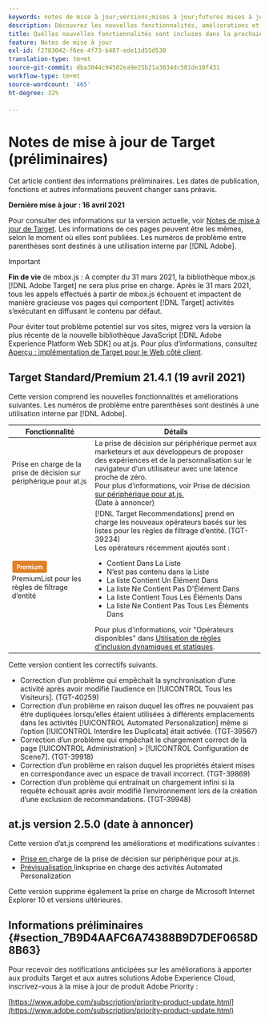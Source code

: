 ```yaml
---
keywords: notes de mise à jour;versions;mises à jour;futures mises à jour;améliorations;nouvelles fonctionnalités;correctifs;préliminaire
description: Découvrez les nouvelles fonctionnalités, améliorations et correctifs de la prochaine version d’Adobe Target, notamment les SDK, les API et les bibliothèques JavaScript.
title: Quelles nouvelles fonctionnalités sont incluses dans la prochaine version ?
feature: Notes de mise à jour
exl-id: f2783042-f6ee-4f73-b487-ede11d55d530
translation-type: tm+mt
source-git-commit: dba3044c94502ea9e25b21a3034dc581de10f431
workflow-type: tm+mt
source-wordcount: '465'
ht-degree: 32%

---
```


# Notes de mise à jour de Target (préliminaires)

Cet article contient des informations préliminaires. Les dates de publication, fonctions et autres informations peuvent changer sans préavis.

**Dernière mise à jour : 16 avril 2021**

Pour consulter des informations sur la version actuelle, voir [Notes de mise à jour de Target](release-notes.md). Les informations de ces pages peuvent être les mêmes, selon le moment où elles sont publiées. Les numéros de problème entre parenthèses sont destinés à une utilisation interne par [!DNL Adobe].

>[!IMPORTANT]
>
>**Fin de vie** de mbox.js : A compter du 31 mars 2021, la bibliothèque mbox.js  [!DNL Adobe Target] ne sera plus prise en charge. Après le 31 mars 2021, tous les appels effectués à partir de mbox.js échouent et impactent de manière gracieuse vos pages qui comportent [!DNL Target] activités s’exécutant en diffusant le contenu par défaut.
>
>Pour éviter tout problème potentiel sur vos sites, migrez vers la version la plus récente de la nouvelle bibliothèque JavaScript [!DNL Adobe Experience Platform Web SDK] ou at.js. Pour plus d’informations, consultez [Aperçu : implémentation de Target pour le Web côté client](/help/c-implementing-target/c-implementing-target-for-client-side-web/implement-target-for-client-side-web.md).

## Target Standard/Premium 21.4.1 (19 avril 2021)

Cette version comprend les nouvelles fonctionnalités et améliorations suivantes. Les numéros de problème entre parenthèses sont destinés à une utilisation interne par [!DNL Adobe].

| Fonctionnalité | Détails |
| --- | --- |
| Prise en charge de la prise de décision sur périphérique pour at.js | La prise de décision sur périphérique permet aux marketeurs et aux développeurs de proposer des expériences et de la personnalisation sur le navigateur d’un utilisateur avec une latence proche de zéro.<br>Pour plus d’informations, voir Prise de décision  [sur périphérique pour at.js.](/help/c-implementing-target/c-implementing-target-for-client-side-web/on-device-decisioning/on-device-decisioning.md)<br>(Date à annoncer) |
| ![Opérateurs basés sur ](/help/assets/premium.png) PremiumList pour les règles de filtrage d’entité | [!DNL Target Recommendations] prend en charge les nouveaux opérateurs basés sur les listes pour les règles de filtrage d’entité. (TGT-39234)<br>Les opérateurs récemment ajoutés sont :<br><ul><li>Contient Dans La Liste</li><li>N’est pas contenu dans la Liste</li><li>La liste Contient Un Élément Dans</li><li>La liste Ne Contient Pas D&#39;Élément Dans</li><li>La liste Contient Tous Les Éléments Dans</li><li>La liste Ne Contient Pas Tous Les Éléments Dans</li></ul>Pour plus d’informations, voir &quot;Opérateurs disponibles&quot; dans [Utilisation de règles d’inclusion dynamiques et statiques](/help/c-recommendations/c-algorithms/use-dynamic-and-static-inclusion-rules.md#operators). |

Cette version contient les correctifs suivants.

* Correction d’un problème qui empêchait la synchronisation d’une activité après avoir modifié l’audience en [!UICONTROL Tous les Visiteurs]. (TGT-40259)
* Correction d’un problème en raison duquel les offres ne pouvaient pas être dupliquées lorsqu’elles étaient utilisées à différents emplacements dans les activités [!UICONTROL Automated Personalization] même si l’option [!UICONTROL Interdire les Duplicata] était activée. (TGT-39567)
* Correction d’un problème qui empêchait le chargement correct de la page [!UICONTROL Administration] > [!UICONTROL Configuration de Scene7]. (TGT-39918)
* Correction d’un problème en raison duquel les propriétés étaient mises en correspondance avec un espace de travail incorrect. (TGT-39869)
* Correction d’un problème qui entraînait un chargement infini si la requête échouait après avoir modifié l’environnement lors de la création d’une exclusion de recommandations. (TGT-39948)

## at.js version 2.5.0 (date à annoncer)

Cette version d’at.js comprend les améliorations et modifications suivantes :

* [Prise en ](/help/c-implementing-target/c-implementing-target-for-client-side-web/on-device-decisioning/on-device-decisioning.md) charge de la prise de décision sur périphérique pour at.js.
* [Prévisualisation ](/help/c-activities/c-activity-qa/activity-qa.md) linksprise en charge des activités Automated Personalization

Cette version supprime également la prise en charge de Microsoft Internet Explorer 10 et versions ultérieures.

## Informations préliminaires {#section_7B9D4AAFC6A74388B9D7DEF0658D8B63}

Pour recevoir des notifications anticipées sur les améliorations à apporter aux produits Target et aux autres solutions Adobe Experience Cloud, inscrivez-vous à la mise à jour de produit Adobe Priority :

[https://www.adobe.com/subscription/priority-product-update.html](https://www.adobe.com/subscription/priority-product-update.html)
